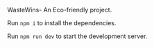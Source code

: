 
WasteWins- An Eco-friendly project.

  Run `npm i` to install the dependencies.

  Run `npm run dev` to start the development server.
  
